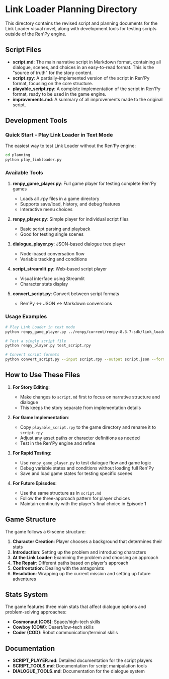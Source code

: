# Link Loader Planning Directory

This directory contains the revised script and planning documents for the Link Loader visual novel, along with development tools for testing scripts outside of the Ren'Py engine.

## Script Files

- **script.md**: The main narrative script in Markdown format, containing all dialogue, scenes, and choices in an easy-to-read format. This is the "source of truth" for the story content.
- **script.rpy**: A partially-implemented version of the script in Ren'Py format, focusing on the core structure.
- **playable_script.rpy**: A complete implementation of the script in Ren'Py format, ready to be used in the game engine.
- **improvements.md**: A summary of all improvements made to the original script.

## Development Tools

### Quick Start - Play Link Loader in Text Mode

The easiest way to test Link Loader without the Ren'Py engine:

```bash
cd planning
python play_linkloader.py
```

### Available Tools

1. **renpy_game_player.py**: Full game player for testing complete Ren'Py games
   - Loads all .rpy files in a game directory
   - Supports save/load, history, and debug features
   - Interactive menu choices

2. **renpy_player.py**: Simple player for individual script files
   - Basic script parsing and playback
   - Good for testing single scenes

3. **dialogue_player.py**: JSON-based dialogue tree player
   - Node-based conversation flow
   - Variable tracking and conditions

4. **script_streamlit.py**: Web-based script player
   - Visual interface using Streamlit
   - Character stats display

5. **convert_script.py**: Convert between script formats
   - Ren'Py ↔ JSON ↔ Markdown conversions

### Usage Examples

```bash
# Play Link Loader in text mode
python renpy_game_player.py ../renpy/current/renpy-8.3.7-sdk/link_loader_1_2/game

# Test a single script file
python renpy_player.py test_script.rpy

# Convert script formats
python convert_script.py --input script.rpy --output script.json --format renpy2json
```

## How to Use These Files

1. **For Story Editing**:
   - Make changes to `script.md` first to focus on narrative structure and dialogue
   - This keeps the story separate from implementation details

2. **For Game Implementation**:
   - Copy `playable_script.rpy` to the game directory and rename it to `script.rpy`
   - Adjust any asset paths or character definitions as needed
   - Test in the Ren'Py engine and refine

3. **For Rapid Testing**:
   - Use `renpy_game_player.py` to test dialogue flow and game logic
   - Debug variable states and conditions without loading full Ren'Py
   - Save and load game states for testing specific scenes

4. **For Future Episodes**:
   - Use the same structure as in `script.md` 
   - Follow the three-approach pattern for player choices
   - Maintain continuity with the player's final choice in Episode 1

## Game Structure

The game follows a 6-scene structure:

1. **Character Creation**: Player chooses a background that determines their stats
2. **Introduction**: Setting up the problem and introducing characters
3. **At the Link Loader**: Examining the problem and choosing an approach
4. **The Repair**: Different paths based on player's approach
5. **Confrontation**: Dealing with the antagonists
6. **Resolution**: Wrapping up the current mission and setting up future adventures

## Stats System

The game features three main stats that affect dialogue options and problem-solving approaches:
- **Cosmonaut (COS)**: Space/high-tech skills
- **Cowboy (COW)**: Desert/low-tech skills
- **Coder (COD)**: Robot communication/terminal skills

## Documentation

- **SCRIPT_PLAYER.md**: Detailed documentation for the script players
- **SCRIPT_TOOLS.md**: Documentation for script manipulation tools
- **DIALOGUE_TOOLS.md**: Documentation for the dialogue system